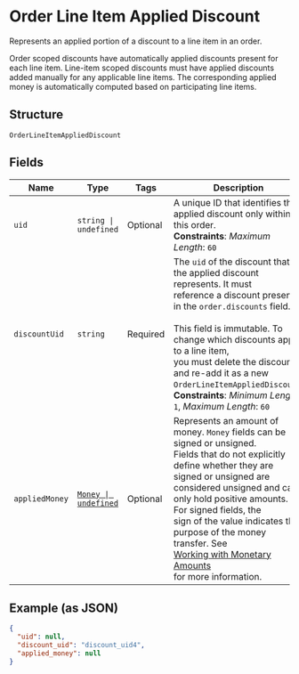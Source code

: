 
# Order Line Item Applied Discount

Represents an applied portion of a discount to a line item in an order.

Order scoped discounts have automatically applied discounts present for each line item.
Line-item scoped discounts must have applied discounts added manually for any applicable line
items. The corresponding applied money is automatically computed based on participating
line items.

## Structure

`OrderLineItemAppliedDiscount`

## Fields

| Name | Type | Tags | Description |
|  --- | --- | --- | --- |
| `uid` | `string \| undefined` | Optional | A unique ID that identifies the applied discount only within this order.<br>**Constraints**: *Maximum Length*: `60` |
| `discountUid` | `string` | Required | The `uid` of the discount that the applied discount represents. It must<br>reference a discount present in the `order.discounts` field.<br><br>This field is immutable. To change which discounts apply to a line item,<br>you must delete the discount and re-add it as a new `OrderLineItemAppliedDiscount`.<br>**Constraints**: *Minimum Length*: `1`, *Maximum Length*: `60` |
| `appliedMoney` | [`Money \| undefined`](../../doc/models/money.md) | Optional | Represents an amount of money. `Money` fields can be signed or unsigned.<br>Fields that do not explicitly define whether they are signed or unsigned are<br>considered unsigned and can only hold positive amounts. For signed fields, the<br>sign of the value indicates the purpose of the money transfer. See<br>[Working with Monetary Amounts](https://developer.squareup.com/docs/build-basics/working-with-monetary-amounts)<br>for more information. |

## Example (as JSON)

```json
{
  "uid": null,
  "discount_uid": "discount_uid4",
  "applied_money": null
}
```

